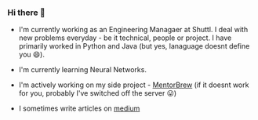 ### Hi there 👋


- I'm currently working as an Engineering Managaer at Shuttl. I deal with new problems everyday - be it technical, people or project.
I have primarily worked in Python and Java (but yes, lanaguage doesnt define you 😄).

- I'm currently learning Neural Networks. 

- I'm actively working on my side project - [MentorBrew](https://mentorbrew.com/) (if it doesnt work for you, probably I've switched off the server 😛)

- I sometimes write articles on [medium](https://medium.com/@vidishajitani25)





<!--


- 🔭 I’m currently working on ...
- 🌱 I’m currently learning ...
- 👯 I’m looking to collaborate on ...
- 🤔 I’m looking for help with ...
- 💬 Ask me about ...
- 📫 How to reach me: ...
- 😄 Pronouns: ...
- ⚡ Fun fact: ...
-->
